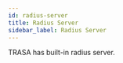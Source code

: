 ```yaml
---
id: radius-server
title: Radius Server
sidebar_label: Radius Server
---
```


TRASA has built-in radius server.